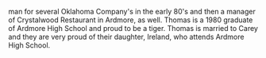 ﻿---
fname: 'Thomas'
lname: 'Baldwin'
id: 1001
published: false
layout: judge-bio
---
man for several Oklahoma Company's in the early 80's and then a
manager of Crystalwood Restaurant in Ardmore, as well. Thomas is a 1980
graduate of Ardmore High School and proud to be a tiger. Thomas is
married to Carey and they are very proud of their daughter, Ireland, who
attends Ardmore High School.
